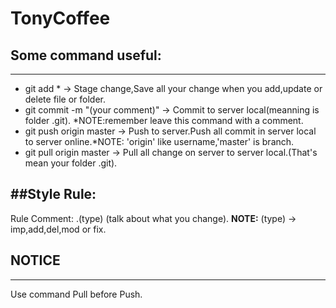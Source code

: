 # **TonyCoffee**
## **Some command useful:**
----------------
- git add * -> Stage change,Save all your change when you add,update or delete file or folder.
- git commit -m "(your comment)" -> Commit to server local(meanning is folder .git). *NOTE:remember leave this command with a comment.
- git push origin master -> Push to server.Push all commit in server local to server online.*NOTE: 'origin' like username,'master' is branch.
- git pull origin master -> Pull all change on server to server local.(That's mean your folder .git).

##**Style Rule:**
-------------
Rule Comment: .(type) (talk about what you change).
**NOTE:** (type) -> imp,add,del,mod or fix.

## **NOTICE**
-------------
Use command Pull before Push.

